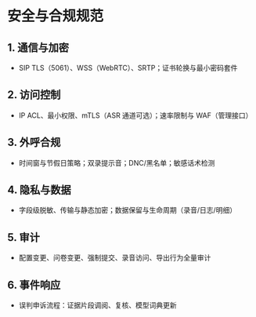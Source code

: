 # 安全与合规规范

## 1. 通信与加密
- SIP TLS（5061）、WSS（WebRTC）、SRTP；证书轮换与最小密码套件

## 2. 访问控制
- IP ACL、最小权限、mTLS（ASR 通道可选）；速率限制与 WAF（管理接口）

## 3. 外呼合规
- 时间窗与节假日策略；双录提示音；DNC/黑名单；敏感话术检测

## 4. 隐私与数据
- 字段级脱敏、传输与静态加密；数据保留与生命周期（录音/日志/明细）

## 5. 审计
- 配置变更、问卷变更、强制提交、录音访问、导出行为全量审计

## 6. 事件响应
- 误判申诉流程：证据片段调阅、复核、模型词典更新